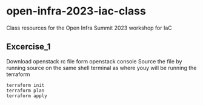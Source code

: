 # open-infra-2023-iac-class
Class resources for the Open Infra Summit 2023 workshop for IaC

## Excercise_1
Download openstack rc file form openstack console
Source the file by running source <oif file name> on the same shell terminal as where youy will be running the terraform

```
terraform init
terraform plan
terraform apply

```